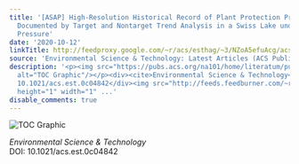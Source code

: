 ```yaml
---
title: '[ASAP] High-Resolution Historical Record of Plant Protection Product Deposition
  Documented by Target and Nontarget Trend Analysis in a Swiss Lake under Anthropogenic
  Pressure'
date: '2020-10-12'
linkTitle: http://feedproxy.google.com/~r/acs/esthag/~3/NZoA5efuAcg/acs.est.0c04842
source: 'Environmental Science & Technology: Latest Articles (ACS Publications)'
description: '<p><img src="https://pubs.acs.org/na101/home/literatum/publisher/achs/journals/content/esthag/0/esthag.ahead-of-print/acs.est.0c04842/20201012/images/medium/es0c04842_0006.gif"
  alt="TOC Graphic"/></p><div><cite>Environmental Science & Technology</cite></div><div>DOI:
  10.1021/acs.est.0c04842</div><img src="http://feeds.feedburner.com/~r/acs/esthag/~4/NZoA5efuAcg"
  height="1" width="1" ...'
disable_comments: true
---
```

<p><img src="https://pubs.acs.org/na101/home/literatum/publisher/achs/journals/content/esthag/0/esthag.ahead-of-print/acs.est.0c04842/20201012/images/medium/es0c04842_0006.gif" alt="TOC Graphic"/></p><div><cite>Environmental Science & Technology</cite></div><div>DOI: 10.1021/acs.est.0c04842</div><img src="http://feeds.feedburner.com/~r/acs/esthag/~4/NZoA5efuAcg" height="1" width="1" ...